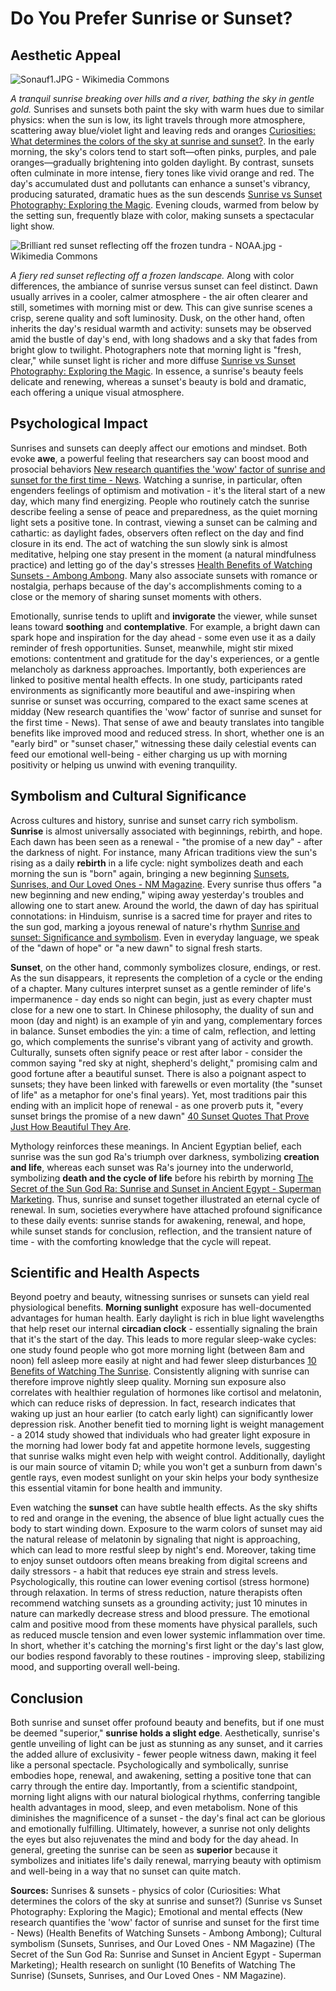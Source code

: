 # Do You Prefer Sunrise or Sunset?

## Aesthetic Appeal

![Sonauf1.JPG - Wikimedia Commons](https://commons.wikimedia.org/wiki/File:Sonauf1.JPG)

*A tranquil sunrise breaking over hills and a river, bathing the sky in gentle gold.* Sunrises and sunsets both paint the sky with warm hues due to similar physics: when the sun is low, its light travels through more atmosphere, scattering away blue/violet light and leaving reds and oranges [Curiosities: What determines the colors of the sky at sunrise and sunset?](https://news.wisc.edu/curiosities-what-determines-the-colors-of-the-sky-at-sunrise-and-sunset/). In the early morning, the sky's colors tend to start soft—often pinks, purples, and pale oranges—gradually brightening into golden daylight. By contrast, sunsets often culminate in more intense, fiery tones like vivid orange and red. The day's accumulated dust and pollutants can enhance a sunset's vibrancy, producing saturated, dramatic hues as the sun descends [Sunrise vs Sunset Photography: Exploring the Magic](https://greatbigphotographyworld.com/sunrise-vs-sunset-photography/). Evening clouds, warmed from below by the setting sun, frequently blaze with color, making sunsets a spectacular light show.

![Brilliant red sunset reflecting off the frozen tundra - NOAA.jpg - Wikimedia Commons](https://commons.wikimedia.org/wiki/File:Brilliant_red_sunset_reflecting_off_the_frozen_tundra_-_NOAA.jpg)

*A fiery red sunset reflecting off a frozen landscape.* Along with color differences, the ambiance of sunrise versus sunset can feel distinct. Dawn usually arrives in a cooler, calmer atmosphere - the air often clearer and still, sometimes with morning mist or dew. This can give sunrise scenes a crisp, serene quality and soft luminosity. Dusk, on the other hand, often inherits the day's residual warmth and activity: sunsets may be observed amid the bustle of day's end, with long shadows and a sky that fades from bright glow to twilight. Photographers note that morning light is "fresh, clear," while sunset light is richer and more diffuse [Sunrise vs Sunset Photography: Exploring the Magic](https://greatbigphotographyworld.com/sunrise-vs-sunset-photography/). In essence, a sunrise's beauty feels delicate and renewing, whereas a sunset's beauty is bold and dramatic, each offering a unique visual atmosphere.

## Psychological Impact

Sunrises and sunsets can deeply affect our emotions and mindset. Both evoke **awe**, a powerful feeling that researchers say can boost mood and prosocial behaviors [New research quantifies the 'wow' factor of sunrise and sunset for the first time - News](https://news.exeter.ac.uk/research/new-research-quantifies-the-wow-factor-of-sunrise-and-sunset-for-the-first-time/). Watching a sunrise, in particular, often engenders feelings of optimism and motivation - it's the literal start of a new day, which many find energizing. People who routinely catch the sunrise describe feeling a sense of peace and preparedness, as the quiet morning light sets a positive tone. In contrast, viewing a sunset can be calming and cathartic: as daylight fades, observers often reflect on the day and find closure in its end. The act of watching the sun slowly sink is almost meditative, helping one stay present in the moment (a natural mindfulness practice) and letting go of the day's stresses [Health Benefits of Watching Sunsets - Ambong Ambong](https://www.ambong-ambong.com/blog/health-benefits-of-watching-sunsets/). Many also associate sunsets with romance or nostalgia, perhaps because of the day's accomplishments coming to a close or the memory of sharing sunset moments with others.

Emotionally, sunrise tends to uplift and **invigorate** the viewer, while sunset leans toward **soothing** and **contemplative**. For example, a bright dawn can spark hope and inspiration for the day ahead - some even use it as a daily reminder of fresh opportunities. Sunset, meanwhile, might stir mixed emotions: contentment and gratitude for the day's experiences, or a gentle melancholy as darkness approaches. Importantly, both experiences are linked to positive mental health effects. In one study, participants rated environments as significantly more beautiful and awe-inspiring when sunrise or sunset was occurring, compared to the exact same scenes at midday (New research quantifies the 'wow' factor of sunrise and sunset for the first time - News). That sense of awe and beauty translates into tangible benefits like improved mood and reduced stress. In short, whether one is an "early bird" or "sunset chaser," witnessing these daily celestial events can feed our emotional well-being - either charging us up with morning positivity or helping us unwind with evening tranquility.

## Symbolism and Cultural Significance

Across cultures and history, sunrise and sunset carry rich symbolism. **Sunrise** is almost universally associated with beginnings, rebirth, and hope. Each dawn has been seen as a renewal - "the promise of a new day" - after the darkness of night. For instance, many African traditions view the sun's rising as a daily **rebirth** in a life cycle: night symbolizes death and each morning the sun is "born" again, bringing a new beginning [Sunsets, Sunrises, and Our Loved Ones - NM Magazine](https://magazine.nm.org/2022/02/21/sunsets-sunrises-and-our-loved-ones/). Every sunrise thus offers "a new beginning and new ending," wiping away yesterday's troubles and allowing one to start anew. Around the world, the dawn of day has spiritual connotations: in Hinduism, sunrise is a sacred time for prayer and rites to the sun god, marking a joyous renewal of nature's rhythm [Sunrise and sunset: Significance and symbolism](https://www.wisdomlib.org/concept/sunrise-and-sunset). Even in everyday language, we speak of the "dawn of hope" or "a new dawn" to signal fresh starts.

**Sunset**, on the other hand, commonly symbolizes closure, endings, or rest. As the sun disappears, it represents the completion of a cycle or the ending of a chapter. Many cultures interpret sunset as a gentle reminder of life's impermanence - day ends so night can begin, just as every chapter must close for a new one to start. In Chinese philosophy, the duality of sun and moon (day and night) is an example of yin and yang, complementary forces in balance. Sunset embodies the yin: a time of calm, reflection, and letting go, which complements the sunrise's vibrant yang of activity and growth. Culturally, sunsets often signify peace or rest after labor - consider the common saying "red sky at night, shepherd's delight," promising calm and good fortune after a beautiful sunset. There is also a poignant aspect to sunsets; they have been linked with farewells or even mortality (the "sunset of life" as a metaphor for one's final years). Yet, most traditions pair this ending with an implicit hope of renewal - as one proverb puts it, "every sunset brings the promise of a new dawn" [40 Sunset Quotes That Prove Just How Beautiful They Are](https://www.southernliving.com/culture/sunset-quotes?srsltid=AfmBOoqgSq4t8-0OTP0EXC-Gbaj_1wmGVYlfxH-7564tCgEERO3iRG3v).

Mythology reinforces these meanings. In Ancient Egyptian belief, each sunrise was the sun god Ra's triumph over darkness, symbolizing **creation and life**, whereas each sunset was Ra's journey into the underworld, symbolizing **death and the cycle of life** before his rebirth by morning [The Secret of the Sun God Ra: Sunrise and Sunset in Ancient Egypt - Superman Marketing](https://en.isuperman.tw/%E5%A4%AA%E9%99%BD%E7%A5%9E%E6%8B%89%E7%9A%84%E7%A7%98%E5%AF%86%EF%BC%9A%E5%8F%A4%E5%9F%83%E5%8F%8A%E7%9A%84%E6%97%A5%E5%87%BA%E8%88%87%E6%97%A5%E8%90%BD/). Thus, sunrise and sunset together illustrated an eternal cycle of renewal. In sum, societies everywhere have attached profound significance to these daily events: sunrise stands for awakening, renewal, and hope, while sunset stands for conclusion, reflection, and the transient nature of time - with the comforting knowledge that the cycle will repeat.

## Scientific and Health Aspects

Beyond poetry and beauty, witnessing sunrises or sunsets can yield real physiological benefits. **Morning sunlight** exposure has well-documented advantages for human health. Early daylight is rich in blue light wavelengths that help reset our internal **circadian clock** - essentially signaling the brain that it's the start of the day. This leads to more regular sleep-wake cycles: one study found people who got more morning light (between 8am and noon) fell asleep more easily at night and had fewer sleep disturbances [10 Benefits of Watching The Sunrise](https://psychcentral.com/health/watching-the-sunrise). Consistently aligning with sunrise can therefore improve nightly sleep quality. Morning sun exposure also correlates with healthier regulation of hormones like cortisol and melatonin, which can reduce risks of depression. In fact, research indicates that waking up just an hour earlier (to catch early light) can significantly lower depression risk. Another benefit tied to morning light is weight management - a 2014 study showed that individuals who had greater light exposure in the morning had lower body fat and appetite hormone levels, suggesting that sunrise walks might even help with weight control. Additionally, daylight is our main source of vitamin D; while you won't get a sunburn from dawn's gentle rays, even modest sunlight on your skin helps your body synthesize this essential vitamin for bone health and immunity.

Even watching the **sunset** can have subtle health effects. As the sky shifts to red and orange in the evening, the absence of blue light actually cues the body to start winding down. Exposure to the warm colors of sunset may aid the natural release of melatonin by signaling that night is approaching, which can lead to more restful sleep by night's end. Moreover, taking time to enjoy sunset outdoors often means breaking from digital screens and daily stressors - a habit that reduces eye strain and stress levels. Psychologically, this routine can lower evening cortisol (stress hormone) through relaxation. In terms of stress reduction, nature therapists often recommend watching sunsets as a grounding activity; just 10 minutes in nature can markedly decrease stress and blood pressure. The emotional calm and positive mood from these moments have physical parallels, such as reduced muscle tension and even lower systemic inflammation over time. In short, whether it's catching the morning's first light or the day's last glow, our bodies respond favorably to these routines - improving sleep, stabilizing mood, and supporting overall well-being.

## Conclusion

Both sunrise and sunset offer profound beauty and benefits, but if one must be deemed "superior," **sunrise holds a slight edge**. Aesthetically, sunrise's gentle unveiling of light can be just as stunning as any sunset, and it carries the added allure of exclusivity - fewer people witness dawn, making it feel like a personal spectacle. Psychologically and symbolically, sunrise embodies hope, renewal, and awakening, setting a positive tone that can carry through the entire day. Importantly, from a scientific standpoint, morning light aligns with our natural biological rhythms, conferring tangible health advantages in mood, sleep, and even metabolism. None of this diminishes the magnificence of a sunset - the day's final act can be glorious and emotionally fulfilling. Ultimately, however, a sunrise not only delights the eyes but also rejuvenates the mind and body for the day ahead. In general, greeting the sunrise can be seen as **superior** because it symbolizes and initiates life's daily renewal, marrying beauty with optimism and well-being in a way that no sunset can quite match.

**Sources:** Sunrises & sunsets - physics of color (Curiosities: What determines the colors of the sky at sunrise and sunset?) (Sunrise vs Sunset Photography: Exploring the Magic); Emotional and mental effects (New research quantifies the 'wow' factor of sunrise and sunset for the first time - News) (Health Benefits of Watching Sunsets - Ambong Ambong); Cultural symbolism (Sunsets, Sunrises, and Our Loved Ones - NM Magazine) (The Secret of the Sun God Ra: Sunrise and Sunset in Ancient Egypt - Superman Marketing); Health research on sunlight (10 Benefits of Watching The Sunrise) (Sunsets, Sunrises, and Our Loved Ones - NM Magazine).